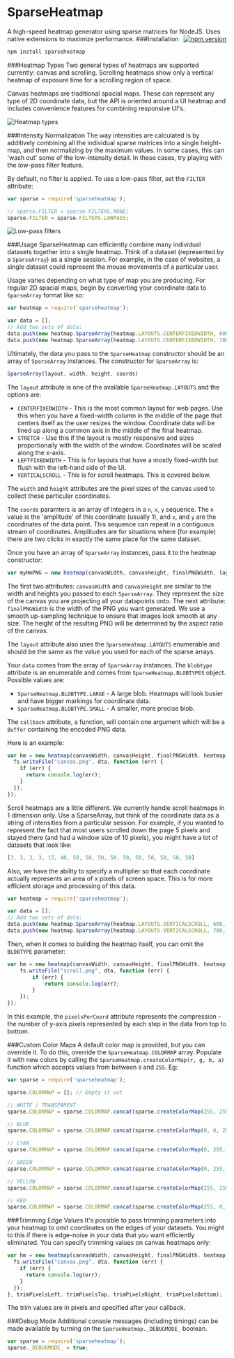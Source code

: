 SparseHeatmap
===================
A high-speed heatmap generator using sparse matrices for NodeJS. Uses native extensions to maximize performance.
###Installation &nbsp;  [![npm version](https://badge.fury.io/js/sparseheatmap.svg)](http://badge.fury.io/js/sparseheatmap)
```sh
npm install sparseheatmap
```
###Heatmap Types
Two general types of heatmaps are supported currently: canvas and scrolling. Scrolling heatmaps show only a vertical heatmap of exposure time for a scrolling region of space.

Canvas heatmaps are traditional spacial maps. These can represent any type of 2D coordinate data, but the API is oriented around a UI heatmap and includes convenience features for combining responsive UI's.

![Heatmap types](https://raw.githubusercontent.com/alexsaves/sparseheatmap/master/docs/images/overall_example.png)

###Intensity Normalization
The way intensities are calculated is by additively combining all the individual sparse matrices into a single height-map, and then normalizing by the maximum values. In some cases, this can 'wash out' some of the low-intensity detail. In these cases, try playing with the low-pass filter feature.

By default, no filter is applied. To use a low-pass filter, set the ``FILTER`` attribute:

```javascript
var sparse = require('sparseheatmap');

// sparse.FILTER = sparse.FILTERS.NONE;
sparse.FILTER = sparse.FILTERS.LOWPASS;
```
![Low-pass filters](https://raw.githubusercontent.com/alexsaves/sparseheatmap/master/docs/images/lp_example.png)

###Usage
SparseHeatmap can efficiently combine many individual datasets together into a single heatmap. Think of a dataset (represented by a ``SparseArray``) as a single session. For example, in the case of websites, a single dataset could represent the mouse movements of a particular user. 

Usage varies depending on what type of map you are producing. For regular 2D spacial maps, begin by converting your coordinate data to ``SparseArray`` format like so:

```javascript
var heatmap = require('sparseheatmap');

var data = [];
// Add two sets of data:
data.push(new heatmap.SparseArray(heatmap.LAYOUTS.CENTERFIXEDWIDTH, 600, 800, [1, 23, 94, 1, 103, 582]));
data.push(new heatmap.SparseArray(heatmap.LAYOUTS.CENTERFIXEDWIDTH, 780, 900, [2, 193, 52, 1, 503, 882]));
```

Ultimately, the data you pass to the ``SparseHeatmap`` constructor should be an array of ``SparseArray`` instances. The constructor for ``SparseArray`` is:

```javascript
SparseArray(layout, width, height, coords)
```

The ``layout`` attribute is one of the available ``SparseHeatmap.LAYOUTS`` and the options are:

 * ``CENTERFIXEDWIDTH`` - This is the most common layout for web pages. Use this when you have a fixed-width column in the middle of the page that centers itself as the user resizes the window. Coordinate data will be lined up along a common axis in the middle of the final heatmap.
 * ``STRETCH`` - Use this if the layout is mostly responsive and sizes proportionally with the width of the window. Coordinates will be scaled along the x-axis.
 * ``LEFTFIXEDWIDTH`` - This is for layouts that have a mostly fixed-width but flush with the left-hand side of the UI.
 * ``VERTICALSCROLL`` - This is for scroll heatmaps. This is covered below.
 
The ``width`` and ``height`` attributes are the pixel sizes of the canvas used to collect these particular coordinates. 

The ``coords`` paramters is an array of integers in a ``n``, ``x``, ``y`` sequence. The ``n`` value is the 'amplitude' of this coordinate (usually 1), and ``x``, and ``y`` are the coordinates of the data point. This sequence can repeat in a contiguous stream of coordinates. Amplitudes are for situations where (for example) there are two clicks in exactly the same place for the same dataset.

Once you have an array of ``SparseArray`` instances, pass it to the heatmap constructor:

```javascript
var myHmPNG = new heatmap(canvasWidth, canvasHeight, finalPNGWidth, layout, data, blobtype, callback);
```

The first two attributes: ``canvasWidth`` and ``canvasHeight`` are similar to the width and heights you passed to each ``SparseArray``. They represent the size of the canvas you are projecting all your datapoints onto. The next attribute: ``finalPNGWidth`` is the width of the PNG you want generated. We use a smooth up-sampling technique to ensure that images look smooth at any size. The height of the resulting PNG will be determined by the aspect ratio of the canvas.

The ``layout`` attribute also uses the ``SparseHeatmap.LAYOUTS`` enumerable and should be the same as the value you used for each of the sparse arrays.

Your ``data`` comes from the array of ``SparseArray`` instances. The ``blobtype`` attribute is an enumerable and comes from ``SparseHeatmap.BLOBTYPES`` object. Possible values are:

 * ``SparseHeatmap.BLOBTYPE.LARGE`` - A large blob. Heatmaps will look busier and have bigger markings for coordinate data.
 * ``SparseHeatmap.BLOBTYPE.SMALL`` - A smaller, more precise blob.
 
The ``callback`` attribute, a function, will contain one argument which will be a ``Buffer`` containing the encoded PNG data.

Here is an example:

```javascript
var hm = new heatmap(canvasWidth, canvasHeight, finalPNGWidth, heatmap.LAYOUTS.CENTERFIXEDWIDTH, data, heatmap.BLOBTYPE.LARGE, function (dta) {
  fs.writeFile("canvas.png", dta, function (err) {
    if (err) {
      return console.log(err);
    }    
  });
});
```

Scroll heatmaps are a little different. We currently handle scroll heatmaps in 1 dimension only. Use a SparseArray, but think of the coordinate data as a string of intensities from a particular session. For example, if you wanted to represent the fact that most users scrolled down the page 5 pixels and stayed there (and had a window size of 10 pixels), you might have a lot of datasets that look like:

```javascript
[3, 3, 3, 3, 15, 40, 50, 50, 50, 50, 50, 50, 50, 50, 50, 50]
```

Also, we have the ability to specify a multiplier so that each coordinate actually represents an area of x pixels of screen space. This is for more efficient storage and processing of this data.

```javascript
var heatmap = require('sparseheatmap');

var data = [];
// Add two sets of data:
data.push(new heatmap.SparseArray(heatmap.LAYOUTS.VERTICALSCROLL, 600, 800, [20, 30, 30, 40, 50, ...]));
data.push(new heatmap.SparseArray(heatmap.LAYOUTS.VERTICALSCROLL, 780, 900, [90, 85, 76, 60, 56, ...]));
```

Then, when it comes to building the heatmap itself, you can omit the ``BLOBTYPE`` parameter:

```javascript
var hm = new heatmap(canvasWidth, canvasHeight, finalPNGWidth, heatmap.LAYOUTS.VERTICALSCROLL, data, pixelsPerCoord, function (dta) {
    fs.writeFile("scroll.png", dta, function (err) {
        if (err) {
            return console.log(err);
        }
    });
});
```

In this example, the ``pixelsPerCoord`` attribute represents the compression - the number of y-axis pixels represented by each step in the data from top to bottom.

###Custom Color Maps
A default color map is provided, but you can override it. To do this, override the ``SparseHeatmap.COLORMAP`` array. Populate it with new colors by calling the ``SparseHeatmap.createColorMap(r, g, b, a)`` function which accepts values from between ``0`` and ``255``. Eg:

```javascript
var sparse = require('sparseheatmap');

sparse.COLORMAP = []; // Empty it out

// WHITE / TRANSPARENT
sparse.COLORMAP = sparse.COLORMAP.concat(sparse.createColorMap(255, 255, 255, 0));

// BLUE
sparse.COLORMAP = sparse.COLORMAP.concat(sparse.createColorMap(0, 0, 255, 80));

// CYAN
sparse.COLORMAP = sparse.COLORMAP.concat(sparse.createColorMap(0, 255, 255, 120));

// GREEN
sparse.COLORMAP = sparse.COLORMAP.concat(sparse.createColorMap(0, 255, 0, 160));

// YELLOW
sparse.COLORMAP = sparse.COLORMAP.concat(sparse.createColorMap(255, 255, 0, 200));

// RED
sparse.COLORMAP = sparse.COLORMAP.concat(sparse.createColorMap(255, 0, 0, 230));
```
###Trimming Edge Values
It's possible to pass trimming parameters into your heatmap to omit coordinates on the edges of your datasets. You might to this if there is edge-noise in your data that you want efficiently eliminated. You can specify trimming values on canvas heatmaps only:

```javascript
var hm = new heatmap(canvasWidth, canvasHeight, finalPNGWidth, heatmap.LAYOUTS.CENTERFIXEDWIDTH, data, heatmap.BLOBTYPE.LARGE, function (dta) {
  fs.writeFile("canvas.png", dta, function (err) {
    if (err) {
      return console.log(err);
    }    
  });
}, trimPixelsLeft, trimPixelsTop, trimPixelsRight, trimPixelsBottom);
```

The trim values are in pixels and specified after your callback.

###Debug Mode
Additional console messages (including timings) can be made available by turning on the ``SparseHeatmap._DEBUGMODE_`` boolean.
```javascript
var sparse = require('sparseheatmap');
sparse._DEBUGMODE_ = true;
```

